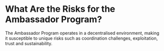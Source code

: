 # What Are the Risks for the Ambassador Program?

The Ambassador Program operates in a decentralised environment, making it susceptible to unique risks such as coordination challenges, exploitation, trust and sustainability.

